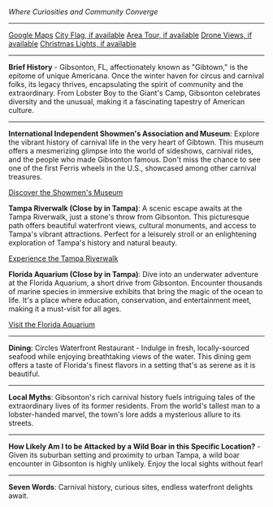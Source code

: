 *Where Curiosities and Community Converge*

---

[Google Maps](https://www.google.com/maps/place/Gibsonton,+FL/data=!3m1!1e3)
[City Flag, if available](https://www.google.com/search?tbm=isch&q=Gibsonton+FL+Flag+Picture)
[Area Tour, if available](https://www.youtube.com/results?search_query=Gibsonton+FL+4k+tour)
[Drone Views, if available](https://www.youtube.com/results?search_query=Gibsonton+FL+4k+drone)
[Christmas Lights, if available](https://www.youtube.com/results?search_query=Gibsonton+FL+christmas+lights)

---

**Brief History** - Gibsonton, FL, affectionately known as "Gibtown," is the epitome of unique Americana. Once the winter haven for circus and carnival folks, its legacy thrives, encapsulating the spirit of community and the extraordinary. From Lobster Boy to the Giant's Camp, Gibsonton celebrates diversity and the unusual, making it a fascinating tapestry of American culture.

---

**International Independent Showmen's Association and Museum**: Explore the vibrant history of carnival life in the very heart of Gibtown. This museum offers a mesmerizing glimpse into the world of sideshows, carnival rides, and the people who made Gibsonton famous. Don't miss the chance to see one of the first Ferris wheels in the U.S., showcased among other carnival treasures.

[Discover the Showmen's Museum](https://www.youtube.com/results?search_query=Gibsonton+FL+International+Independent+Showmen%27s+Association+and+Museum)

**Tampa Riverwalk (Close by in Tampa)**: A scenic escape awaits at the Tampa Riverwalk, just a stone's throw from Gibsonton. This picturesque path offers beautiful waterfront views, cultural monuments, and access to Tampa's vibrant attractions. Perfect for a leisurely stroll or an enlightening exploration of Tampa's history and natural beauty.

[Experience the Tampa Riverwalk](https://www.youtube.com/results?search_query=Tampa+FL+Riverwalk)

**Florida Aquarium (Close by in Tampa)**: Dive into an underwater adventure at the Florida Aquarium, a short drive from Gibsonton. Encounter thousands of marine species in immersive exhibits that bring the magic of the ocean to life. It's a place where education, conservation, and entertainment meet, making it a must-visit for all ages.

[Visit the Florida Aquarium](https://www.youtube.com/results?search_query=Tampa+FL+Florida+Aquarium)

---

**Dining**: Circles Waterfront Restaurant - Indulge in fresh, locally-sourced seafood while enjoying breathtaking views of the water. This dining gem offers a taste of Florida's finest flavors in a setting that's as serene as it is beautiful.

---

**Local Myths**: Gibsonton's rich carnival history fuels intriguing tales of the extraordinary lives of its former residents. From the world's tallest man to a lobster-handed marvel, the town's lore adds a mysterious allure to its streets.

---

**How Likely Am I to be Attacked by a Wild Boar in this Specific Location?** - Given its suburban setting and proximity to urban Tampa, a wild boar encounter in Gibsonton is highly unlikely. Enjoy the local sights without fear!

---

**Seven Words**: Carnival history, curious sites, endless waterfront delights await.